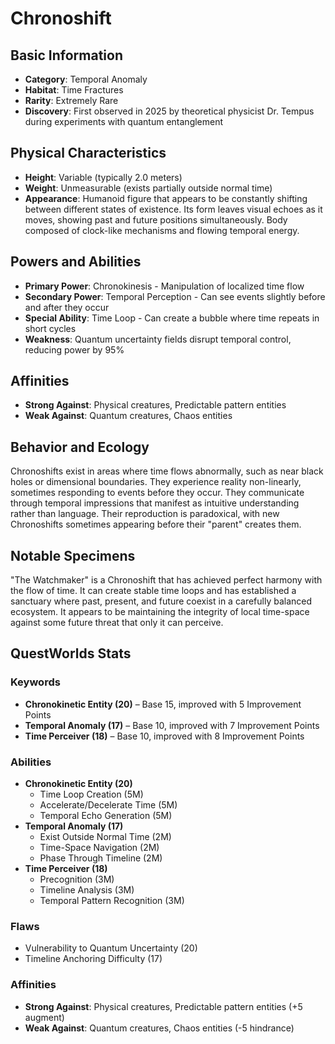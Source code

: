 # Chronoshift

## Basic Information
- **Category**: Temporal Anomaly
- **Habitat**: Time Fractures
- **Rarity**: Extremely Rare
- **Discovery**: First observed in 2025 by theoretical physicist Dr. Tempus during experiments with quantum entanglement

## Physical Characteristics
- **Height**: Variable (typically 2.0 meters)
- **Weight**: Unmeasurable (exists partially outside normal time)
- **Appearance**: Humanoid figure that appears to be constantly shifting between different states of existence. Its form leaves visual echoes as it moves, showing past and future positions simultaneously. Body composed of clock-like mechanisms and flowing temporal energy.

## Powers and Abilities
- **Primary Power**: Chronokinesis - Manipulation of localized time flow
- **Secondary Power**: Temporal Perception - Can see events slightly before and after they occur
- **Special Ability**: Time Loop - Can create a bubble where time repeats in short cycles
- **Weakness**: Quantum uncertainty fields disrupt temporal control, reducing power by 95%



## Affinities
- **Strong Against**: Physical creatures, Predictable pattern entities
- **Weak Against**: Quantum creatures, Chaos entities

## Behavior and Ecology
Chronoshifts exist in areas where time flows abnormally, such as near black holes or dimensional boundaries. They experience reality non-linearly, sometimes responding to events before they occur. They communicate through temporal impressions that manifest as intuitive understanding rather than language. Their reproduction is paradoxical, with new Chronoshifts sometimes appearing before their "parent" creates them.

## Notable Specimens
"The Watchmaker" is a Chronoshift that has achieved perfect harmony with the flow of time. It can create stable time loops and has established a sanctuary where past, present, and future coexist in a carefully balanced ecosystem. It appears to be maintaining the integrity of local time-space against some future threat that only it can perceive.

## QuestWorlds Stats

### Keywords
- **Chronokinetic Entity (20)** – Base 15, improved with 5 Improvement Points
- **Temporal Anomaly (17)** – Base 10, improved with 7 Improvement Points
- **Time Perceiver (18)** – Base 10, improved with 8 Improvement Points

### Abilities
- **Chronokinetic Entity (20)**
  - Time Loop Creation (5M)
  - Accelerate/Decelerate Time (5M)
  - Temporal Echo Generation (5M)
- **Temporal Anomaly (17)**
  - Exist Outside Normal Time (2M)
  - Time-Space Navigation (2M)
  - Phase Through Timeline (2M)
- **Time Perceiver (18)**
  - Precognition (3M)
  - Timeline Analysis (3M)
  - Temporal Pattern Recognition (3M)

### Flaws
- Vulnerability to Quantum Uncertainty (20)
- Timeline Anchoring Difficulty (17)

### Affinities
- **Strong Against**: Physical creatures, Predictable pattern entities (+5 augment)
- **Weak Against**: Quantum creatures, Chaos entities (-5 hindrance)

